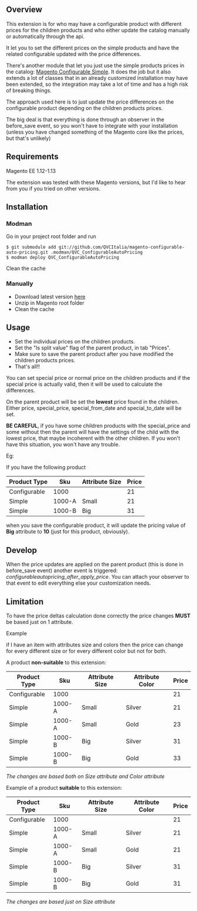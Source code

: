 ## Overview

This extension is for who may have a configurable product with different prices for the children products and who either update the catalog manually or automatically through the api.

It let you to set the different prices on the simple products and have the related configurable updated with the price differences.

There's another module that let you just use the simple products prices in the catalog: [Magento Configurable Simple](https://github.com/organicinternet/magento-configurable-simple).
It does the job but it also extends a lot of classes that in an already customized installation may have been extended, so the integration may take a lot of time and has a high risk of breaking things.

The approach used here is to just update the price differences on the configurable product depending on the children products prices.

The big deal is that everything is done through an observer in the before_save event, so you won't have to integrate with your installation (unless you have changed something of the Magento core like the prices, but that's unlikely)

## Requirements

Magento EE 1.12-1.13

The extension was tested with these Magento versions, but I'd like to hear from you if you tried on other versions.

## Installation
### Modman

Go in your project root folder and run

    $ git submodule add git://github.com/QVCItalia/magento-configurable-auto-pricing.git .modman/QVC_ConfigurableAutoPricing
    $ modman deploy QVC_ConfigurableAutoPricing

Clean the cache

### Manually

* Download latest version [here](https://github.com/QVCItalia/magento-configurable-auto-pricing/archive/master.zip)
* Unzip in Magento root folder
* Clean the cache

## Usage

* Set the individual prices on the children products.
* Set the "Is split value" flag of the parent product, in tab "Prices".
* Make sure to save the parent product after you have modified the children products prices.
* That's all!!

You can set special price or normal price on the children products and if the special price is actually valid, then it will be used to calculate the differences.

On the parent product will be set the **lowest** price found in the children. Either price, special_price, special_from_date and special_to_date will be set.

**BE CAREFUL**, if you have some children products with the special_price and some without then the parent will have the settings of the child with the lowest price, that maybe incoherent with the other children. If you won't have this situation, you won't have any trouble.

Eg:

If you have the following product

| Product Type | Sku | Attribute Size | Price |
| ------------ | --- | --------- | ----- |
| Configurable | 1000 |          | 21    |
| Simple       | 1000-A | Small    | 21    |
| Simple       | 1000-B | Big  | 31      |

when you save the configurable product, it will update the pricing value of **Big** attribute to **10** (just for this product, obviously).

## Develop

When the price updates are applied on the parent product (this is done in before_save event) another event is triggered: *configurableautopricing_after_apply_price*.
You can attach your observer to that event to edit everything else your customization needs.

## Limitation

To have the price deltas calculation done correctly the price changes **MUST** be based just on 1 attribute.



Example

if I have an item with attributes size and colors then the price can change for every different size or for every different color but not for both.

A product **non-suitable** to this extension:

| Product Type | Sku | Attribute Size | Attribute Color | Price |
| ------------ | --- | --------- | ----- | ----- |
| Configurable | 1000 |          | | 21    |
| Simple       | 1000-A | Small    | Silver | 21    |
| Simple       | 1000-A | Small    | Gold | 23    |
| Simple       | 1000-B | Big  | Silver | 31      |
| Simple       | 1000-B | Big  | Gold | 33      |

*The changes are based both on Size attribute and Color attribute*



Example of a product **suitable** to this extension:

| Product Type | Sku | Attribute Size | Attribute Color | Price |
| ------------ | --- | --------- | ----- | ----- |
| Configurable | 1000 |          | | 21    |
| Simple       | 1000-A | Small    | Silver | 21    |
| Simple       | 1000-A | Small    | Gold | 21    |
| Simple       | 1000-B | Big  | Silver | 31      |
| Simple       | 1000-B | Big  | Gold | 31      |

*The changes are based just on Size attribute*